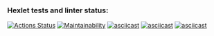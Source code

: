 ### Hexlet tests and linter status:
[![Actions Status](https://github.com/FrissonFrisson/python-project-49/workflows/hexlet-check/badge.svg)](https://github.com/FrissonFrisson/python-project-49/actions)
[![Maintainability](https://api.codeclimate.com/v1/badges/d86f051eab34933b9ec6/maintainability)](https://codeclimate.com/github/FrissonFrisson/python-project-49/maintainability)
[![asciicast](https://asciinema.org/a/vP91kEaDw2934otMXxs48R6oT.svg)](https://asciinema.org/a/vP91kEaDw2934otMXxs48R6oT)
[![asciicast](https://asciinema.org/a/axPSLBykhPqHiHJ4kORVG56fx.svg)](https://asciinema.org/a/axPSLBykhPqHiHJ4kORVG56fx)
[![asciicast](https://asciinema.org/a/nOxCczG69pnx3zm1CV5bN6Udr.svg)](https://asciinema.org/a/nOxCczG69pnx3zm1CV5bN6Udr)